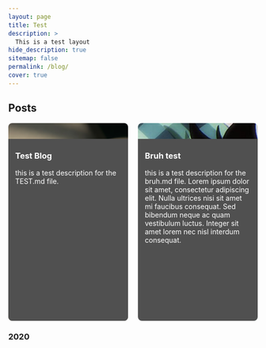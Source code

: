 ```yaml
---
layout: page
title: Test
description: >
  This is a test layout
hide_description: true
sitemap: false
permalink: /blog/
cover: true
---
```


## Posts

<div style="display: flex; flex-wrap: wrap; gap: 20px;">

  <div style="flex: 1 1 calc(50% - 10px); box-sizing: border-box; position: relative; height: 400px;">
    <a href="https://tiredperson47.github.io/blog/test" style="display: block; position: relative; height: 100%; width: 100%;">
      <img src="/assets/img/book.jpg" alt="Test Blog" style="width: 100%; height: 100%; object-fit: cover; border-radius: 8px;"/>
      <div style="padding: 1em; background: #505050; color: white; border-radius: 0 0 8px 8px; position: absolute; bottom: 0; left: 0; right: 0; overflow: auto; height: calc(100% - 60px);">
        <h3 style="margin-top: 10px;">Test Blog</h3>
        <p>this is a test description for the TEST.md file.</p>
      </div>
    </a>
  </div>

  <div style="flex: 1 1 calc(50% - 10px); box-sizing: border-box; position: relative; height: 400px;">
    <a href="https://tiredperson47.github.io/blog/bruh" style="display: block; position: relative; height: 100%; width: 100%;">
      <img src="/assets/img/mori.jpeg" alt="Bruh test" style="width: 100%; height: 100%; object-fit: cover; border-radius: 8px;"/>
      <div style="padding: 1em; background: #505050; color: white; border-radius: 0 0 8px 8px; position: absolute; bottom: 0; left: 0; right: 0; overflow: auto; height: calc(100% - 60px);">
        <h3 style="margin-top: 10px;"> Bruh test</h3>
        <p>this is a test description for the bruh.md file. Lorem ipsum dolor sit amet, consectetur adipiscing elit. Nulla ultrices nisi sit amet mi faucibus consequat. Sed bibendum neque ac quam vestibulum luctus. Integer sit amet lorem nec nisl interdum consequat.</p>
      </div>
    </a>
  </div>

</div>

### 2020

<!-- Add more posts for 2020 in a similar way -->

